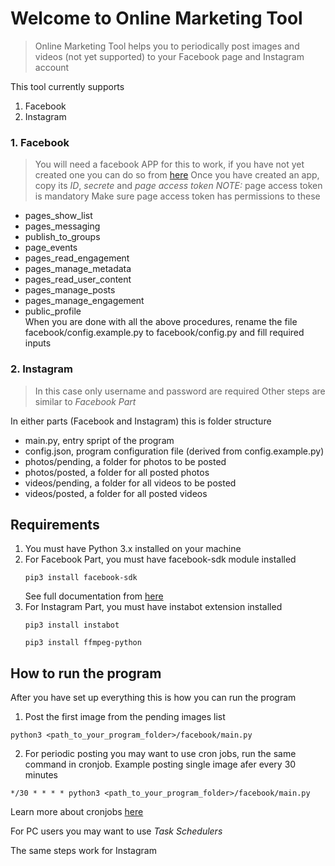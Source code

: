 # Welcome to Online Marketing Tool
> Online Marketing Tool helps you to periodically post images and videos (not yet  supported) to your
>Facebook page and Instagram account

This tool currently supports
1. Facebook
2. Instagram

### 1. Facebook
> You will need a facebook APP for this to work, if you have not yet created one
> you can do so from [here](https://developers.facebook.com/apps)
> Once you have created an app, copy its *ID*, *secrete* and *page access token*
> *NOTE:* page access token is mandatory 
 Make sure page access token has permissions to these
 - pages_show_list
 - pages_messaging
 - publish_to_groups
 - page_events
 - pages_read_engagement
 - pages_manage_metadata
 - pages_read_user_content
 - pages_manage_posts
 - pages_manage_engagement
 - public_profile<br>
When you are done with all the above procedures, rename the file
facebook/config.example.py to facebook/config.py and fill required inputs

### 2. Instagram
> In this case only username and password are required
> Other steps are similar to *Facebook Part*

In either parts (Facebook and Instagram) this is folder structure
- main.py, entry spript of the program
- config.json, program configuration file (derived from config.example.py)
- photos/pending, a folder for photos to be posted
- photos/posted, a folder for all posted photos
- videos/pending, a folder for all videos to be posted
- videos/posted, a folder for all posted videos

## Requirements
1. You must have Python 3.x installed on your machine
2. For Facebook Part, you must have facebook-sdk module installed
    ```
    pip3 install facebook-sdk
    ```
    See full documentation from [here](https://facebook-sdk.readthedocs.io/en/latest/)
3. For Instagram Part, you must have instabot extension installed
    ```
    pip3 install instabot
    ```
    ```
    pip3 install ffmpeg-python
    ```
## How to run the program
After you have set up everything this is how you can run the program
1. Post the first image from the pending images list
```
python3 <path_to_your_program_folder>/facebook/main.py
```
2. For periodic posting you may want to use cron jobs, run the same command in cronjob.
Example posting single image afer every 30 minutes
```
*/30 * * * * python3 <path_to_your_program_folder>/facebook/main.py
```
Learn more about cronjobs [here](https://crontab.guru/)

For PC users you may want to use *Task Schedulers*

The same steps work for Instagram
